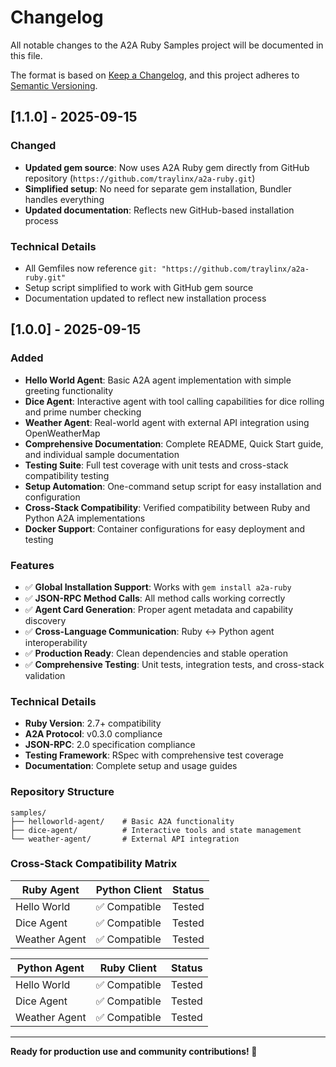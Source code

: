 # Changelog

All notable changes to the A2A Ruby Samples project will be documented in this file.

The format is based on [Keep a Changelog](https://keepachangelog.com/en/1.0.0/),
and this project adheres to [Semantic Versioning](https://semver.org/spec/v2.0.0.html).

## [1.1.0] - 2025-09-15

### Changed
- **Updated gem source**: Now uses A2A Ruby gem directly from GitHub repository (`https://github.com/traylinx/a2a-ruby.git`)
- **Simplified setup**: No need for separate gem installation, Bundler handles everything
- **Updated documentation**: Reflects new GitHub-based installation process

### Technical Details
- All Gemfiles now reference `git: "https://github.com/traylinx/a2a-ruby.git"`
- Setup script simplified to work with GitHub gem source
- Documentation updated to reflect new installation process

## [1.0.0] - 2025-09-15

### Added
- **Hello World Agent**: Basic A2A agent implementation with simple greeting functionality
- **Dice Agent**: Interactive agent with tool calling capabilities for dice rolling and prime number checking
- **Weather Agent**: Real-world agent with external API integration using OpenWeatherMap
- **Comprehensive Documentation**: Complete README, Quick Start guide, and individual sample documentation
- **Testing Suite**: Full test coverage with unit tests and cross-stack compatibility testing
- **Setup Automation**: One-command setup script for easy installation and configuration
- **Cross-Stack Compatibility**: Verified compatibility between Ruby and Python A2A implementations
- **Docker Support**: Container configurations for easy deployment and testing

### Features
- ✅ **Global Installation Support**: Works with `gem install a2a-ruby`
- ✅ **JSON-RPC Method Calls**: All method calls working correctly
- ✅ **Agent Card Generation**: Proper agent metadata and capability discovery
- ✅ **Cross-Language Communication**: Ruby ↔ Python agent interoperability
- ✅ **Production Ready**: Clean dependencies and stable operation
- ✅ **Comprehensive Testing**: Unit tests, integration tests, and cross-stack validation

### Technical Details
- **Ruby Version**: 2.7+ compatibility
- **A2A Protocol**: v0.3.0 compliance
- **JSON-RPC**: 2.0 specification compliance
- **Testing Framework**: RSpec with comprehensive test coverage
- **Documentation**: Complete setup and usage guides

### Repository Structure
```
samples/
├── helloworld-agent/    # Basic A2A functionality
├── dice-agent/          # Interactive tools and state management
└── weather-agent/       # External API integration
```

### Cross-Stack Compatibility Matrix
| Ruby Agent | Python Client | Status |
|------------|---------------|--------|
| Hello World | ✅ Compatible | Tested |
| Dice Agent | ✅ Compatible | Tested |
| Weather Agent | ✅ Compatible | Tested |

| Python Agent | Ruby Client | Status |
|---------------|-------------|--------|
| Hello World | ✅ Compatible | Tested |
| Dice Agent | ✅ Compatible | Tested |
| Weather Agent | ✅ Compatible | Tested |

---

**Ready for production use and community contributions! 🎉**